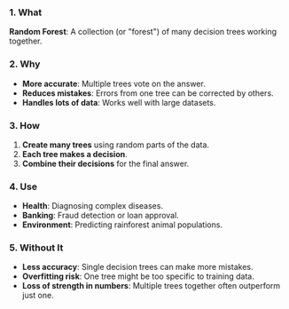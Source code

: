 ### 1. What
**Random Forest**: A collection (or "forest") of many decision trees working together.

### 2. Why
- **More accurate**: Multiple trees vote on the answer.
- **Reduces mistakes**: Errors from one tree can be corrected by others.
- **Handles lots of data**: Works well with large datasets.

### 3. How
1. **Create many trees** using random parts of the data.
2. **Each tree makes a decision**.
3. **Combine their decisions** for the final answer.

### 4. Use
- **Health**: Diagnosing complex diseases.
- **Banking**: Fraud detection or loan approval.
- **Environment**: Predicting rainforest animal populations.

### 5. Without It
- **Less accuracy**: Single decision trees can make more mistakes.
- **Overfitting risk**: One tree might be too specific to training data.
- **Loss of strength in numbers**: Multiple trees together often outperform just one.